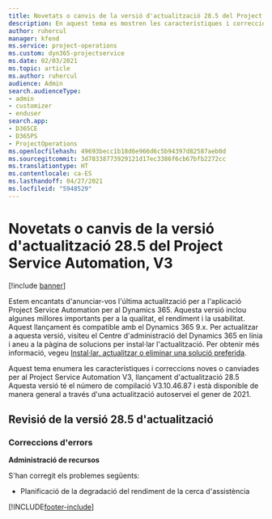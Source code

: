 ```yaml
---
title: Novetats o canvis de la versió d'actualització 28.5 del Project Service Automation revisió, V3
description: En aquest tema es mostren les característiques i correccions que hi ha disponibles per al llançament de l'actualització 28.5, V3, de Project Service Automation.
author: ruhercul
manager: kfend
ms.service: project-operations
ms.custom: dyn365-projectservice
ms.date: 02/03/2021
ms.topic: article
ms.author: ruhercul
audience: Admin
search.audienceType:
- admin
- customizer
- enduser
search.app:
- D365CE
- D365PS
- ProjectOperations
ms.openlocfilehash: 49693becc1b18d6e966d6c5b94397d82587aeb0d
ms.sourcegitcommit: 3d78338773929121d17ec3386f6cb67bfb2272cc
ms.translationtype: HT
ms.contentlocale: ca-ES
ms.lasthandoff: 04/27/2021
ms.locfileid: "5948529"
---
```

# <a name="whats-new-or-changed-in-project-service-automation-update-release-285-v3"></a>Novetats o canvis de la versió d'actualització 28.5 del Project Service Automation, V3

[!include [banner](../includes/psa-now-project-operations.md)]

Estem encantats d'anunciar-vos l'última actualització per a l'aplicació Project Service Automation per al Dynamics 365. Aquesta versió inclou algunes millores importants per a la qualitat, el rendiment i la usabilitat. Aquest llançament és compatible amb el Dynamics 365 9.x. Per actualitzar a aquesta versió, visiteu el Centre d'administració del Dynamics 365 en línia i aneu a la pàgina de solucions per instal·lar l'actualització. Per obtenir més informació, vegeu [Instal·lar, actualitzar o eliminar una solució preferida](/power-platform/admin/install-remove-preferred-solution).

Aquest tema enumera les característiques i correccions noves o canviades per al Project Service Automation V3, llançament d'actualització 28.5 Aquesta versió té el número de compilació V3.10.46.87 i està disponible de manera general a través d'una actualització autoservei el gener de 2021.

## <a name="update-release-285-hotfix"></a>Revisió de la versió 28.5 d'actualització

### <a name="bug-fixes"></a>Correccions d'errors

**Administració de recursos**

S'han corregit els problemes següents:

- Planificació de la degradació del rendiment de la cerca d'assistència



[!INCLUDE[footer-include](../includes/footer-banner.md)]